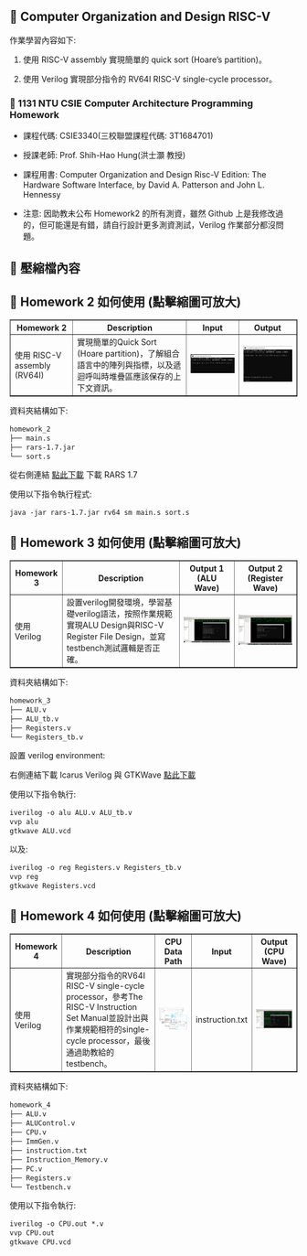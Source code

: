 ## 📝 Computer Organization and Design RISC-V
作業學習內容如下:

1. 使用 RISC-V assembly 實現簡單的 quick sort (Hoare’s partition)。

2. 使用 Verilog 實現部分指令的 RV64I RISC-V single-cycle processor。

### 🔗 1131 NTU CSIE Computer Architecture Programming Homework
- 課程代碼: CSIE3340(三校聯盟課程代碼: 3T1684701)
  
- 授課老師: Prof. Shih-Hao Hung(洪士灝 教授)
  
- 課程用書: Computer Organization and Design Risc-V Edition: The Hardware Software Interface, by David A. Patterson and John L. Hennessy

- 注意: 因助教未公布 Homework2 的所有測資，雖然 Github 上是我修改過的，但可能還是有錯，請自行設計更多測資測試，Verilog 作業部分都沒問題。

## 📁 壓縮檔內容

## 🚀 Homework 2 如何使用 (點擊縮圖可放大)

<table border="1" cellspacing="0" cellpadding="6">
  <tr>
    <th>Homework 2</th>
    <th>Description</th>
    <th>Input</th>
    <th>Output</th>
  </tr>
  <tr>
    <td>使用 RISC-V assembly (RV64I)</td>
    <td>實現簡單的Quick Sort (Hoare partition)，了解組合語言中的陣列與指標，以及遞迴呼叫時堆疊區應該保存的上下文資訊。</td>
    <td><img src="image/1.PNG" width="300"/></td>
    <td><img src="image/2.PNG" width="300"/></td>
  </tr>
</table>

資料夾結構如下:
```
homework_2
├── main.s
├── rars-1.7.jar
└── sort.s
```

從右側連結 [點此下載](https://github.com/rarsm/rars/releases/download/v1.7/rars-1.7.jar) 下載 RARS 1.7

使用以下指令執行程式:
```
java -jar rars-1.7.jar rv64 sm main.s sort.s
```

## 🚀 Homework 3 如何使用 (點擊縮圖可放大)

<table border="1" cellspacing="0" cellpadding="6">
  <tr>
    <th>Homework 3</th>
    <th>Description</th>
    <th>Output 1 (ALU Wave)</th>
    <th>Output 2 (Register Wave)</th>
  </tr>
  <tr>
    <td>使用 Verilog</td>
    <td>設置verilog開發環境，學習基礎verilog語法，按照作業規範實現ALU Design與RISC-V Register File Design，並寫testbench測試邏輯是否正確。</td>
    <td><img src="image/3.PNG" width="300"/></td>
    <td><img src="image/4.png" width="300"/></td>
  </tr>
</table>

資料夾結構如下:
```
homework_3
├── ALU.v
├── ALU_tb.v
├── Registers.v
└── Registers_tb.v
```
設置 verilog environment:

右側連結下載 Icarus Verilog 與 GTKWave [點此下載](https://bleyer.org/icarus/)

使用以下指令執行:
```
iverilog -o alu ALU.v ALU_tb.v
vvp alu
gtkwave ALU.vcd
```

以及:
```
iverilog -o reg Registers.v Registers_tb.v
vvp reg
gtkwave Registers.vcd
```

## 🚀 Homework 4 如何使用 (點擊縮圖可放大)

<table border="1" cellspacing="0" cellpadding="6">
  <tr>
    <th>Homework 4</th>
    <th>Description</th>
    <th>CPU Data Path</th>
    <th>Input</th>
    <th>Output (CPU Wave)</th>
  </tr>
  <tr>
    <td>使用 Verilog</td>
    <td>實現部分指令的RV64I RISC-V single-cycle processor，參考The RISC-V Instruction Set Manual並設計出與作業規範相符的single-cycle processor，最後通過助教給的testbench。</td>
    <td><img src="image/6.png" width="300"/></td>
    <td>instruction.txt</td>
    <td><img src="image/5.PNG" width="300"/></td>
  </tr>
</table>

資料夾結構如下:
```
homework_4
├── ALU.v
├── ALUControl.v
├── CPU.v
├── ImmGen.v
├── instruction.txt
├── Instruction_Memory.v
├── PC.v
├── Registers.v
└── Testbench.v
```

使用以下指令執行:
```
iverilog -o CPU.out *.v
vvp CPU.out
gtkwave CPU.vcd
```
